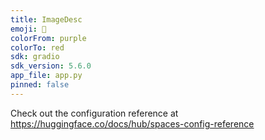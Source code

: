 ```yaml
---
title: ImageDesc
emoji: 🐠
colorFrom: purple
colorTo: red
sdk: gradio
sdk_version: 5.6.0
app_file: app.py
pinned: false
---
```


Check out the configuration reference at https://huggingface.co/docs/hub/spaces-config-reference
